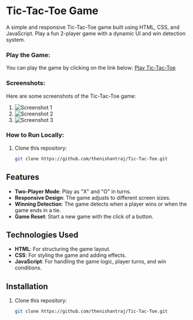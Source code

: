 # Tic-Tac-Toe Game

A simple and responsive Tic-Tac-Toe game built using HTML, CSS, and JavaScript. Play a fun 2-player game with a dynamic UI and win detection system.

### Play the Game:
You can play the game by clicking on the link below:
[Play Tic-Tac-Toe](https://visionary-banoffee-51dfe8.netlify.app/)

### Screenshots:
Here are some screenshots of the Tic-Tac-Toe game:

1. ![Screenshot 1](./assets/Screenshot%202025-01-31%20130421.png)
2. ![Screenshot 2](./assets/Screenshot%202025-01-31%20130433.png)
3. ![Screenshot 3](./assets/Screenshot%202025-01-31%20130650.png)

### How to Run Locally:
1. Clone this repository:
   ```bash
   git clone https://github.com/thenishantraj/Tic-Tac-Toe.git

## Features
- **Two-Player Mode**: Play as "X" and "O" in turns.
- **Responsive Design**: The game adjusts to different screen sizes.
- **Winning Detection**: The game detects when a player wins or when the game ends in a tie.
- **Game Reset**: Start a new game with the click of a button.

## Technologies Used
- **HTML**: For structuring the game layout.
- **CSS**: For styling the game and adding effects.
- **JavaScript**: For handling the game logic, player turns, and win conditions.

## Installation

1. Clone this repository:
   ```bash
   git clone https://github.com/thenishantraj/Tic-Tac-Toe.git
